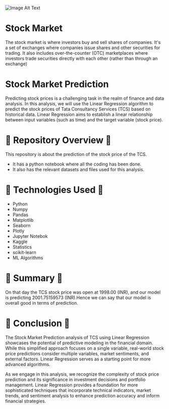 ![Image Alt Text](https://github.com/GayasuddinMohd/CodeClause_Stock_Market_Prediction/blob/main/1082094-top-wallstreet-wallpaper-2816x1880-macbook.jpg?raw=true)

# Stock Market
The stock market is where investors buy and sell shares of companies. It's a set of exchanges where companies issue shares and other securities for trading. It also includes over-the-counter (OTC) marketplaces where investors trade securities directly with each other (rather than through an exchange)

# Stock Market Prediction
Predicting stock prices is a challenging task in the realm of finance and data analysis. In this analysis, we will use the Linear Regression algorithm to predict the stock prices of Tata Consultancy Services (TCS) based on historical data. Linear Regression aims to establish a linear relationship between input variables (such as time) and the target variable (stock price).

# 🌼  Repository Overview  🌼
This repository is about the prediction of the stock price of the TCS.
   - It has a python notebook where all the coding has been done.
   - It also has the relevant datasets and files used for this analysis.

# 🌼  Technologies Used  🌼
* Python
* Numpy
* Pandas
* Matplotlib
* Seaborn
* Plotly
* Jupyter Notebok
* Kaggle
* Statistics
* scikit-learn
* ML Algorithms

 # 🌼  Summary  🌼
 On that day the TCS stock price was open at 1998.00 (INR), and our model is predicting 2001.75159573 (INR).Hence we can say that our model is overall good in terms of prediction.

# 🌼  Conclusion  🌼
The Stock Market Prediction analysis of TCS using Linear Regression showcases the potential of predictive modeling in the financial domain. While this simplified approach focuses on a single variable, real-world stock price predictions consider multiple variables, market sentiments, and external factors. Linear Regression serves as a starting point for more advanced algorithms.

As we engage in this analysis, we recognize the complexity of stock price prediction and its significance in investment decisions and portfolio management. Linear Regression provides a foundation for more sophisticated techniques that incorporate technical indicators, market trends, and sentiment analysis to enhance prediction accuracy and inform financial strategies.
 
